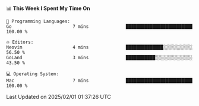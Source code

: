 <!--START_SECTION:waka-->
📊 **This Week I Spent My Time On** 

```text
💬 Programming Languages: 
Go                       7 mins              █████████████████████████   100.00 % 

🔥 Editors: 
Neovim                   4 mins              ██████████████░░░░░░░░░░░   56.50 % 
GoLand                   3 mins              ███████████░░░░░░░░░░░░░░   43.50 % 

💻 Operating System: 
Mac                      7 mins              █████████████████████████   100.00 % 
```


 Last Updated on 2025/02/01 01:37:26 UTC
<!--END_SECTION:waka-->

